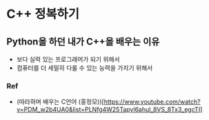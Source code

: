 # C++ 정복하기

## Python을 하던 내가 C++을 배우는 이유
- 보다 실력 있는 프로그래머가 되기 위해서
- 컴퓨터를 더 세밀히 다룰 수 있는 능력을 가지기 위해서

<!-- 
## 따라하며 배우는 C언어
- 추후 링크 추가 예정 -->

### Ref
- (따라하며 배우는 C언어 (홍정모))[https://www.youtube.com/watch?v=PDM_w2b4UA0&list=PLNfg4W25Tapyl6ahul_8VS_8Tx3_egcTI]